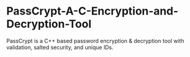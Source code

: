 # PassCrypt-A-C-Encryption-and-Decryption-Tool
PassCrypt is a C++ based password encryption &amp; decryption tool with validation, salted security, and unique IDs.
